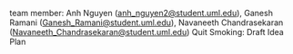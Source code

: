 ﻿team member: Anh Nguyen (anh_nguyen2@student.uml.edu), Ganesh Ramani (Ganesh_Ramani@student.uml.edu), Navaneeth Chandrasekaran (Navaneeth_Chandrasekaran@student.uml.edu)
Quit Smoking: Draft Idea Plan
